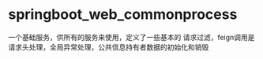 # springboot_web_commonprocess

一个基础服务，供所有的服务来使用，定义了一些基本的 请求过滤，feign调用是请求头处理，全局异常处理，公共信息持有者数据的初始化和销毁